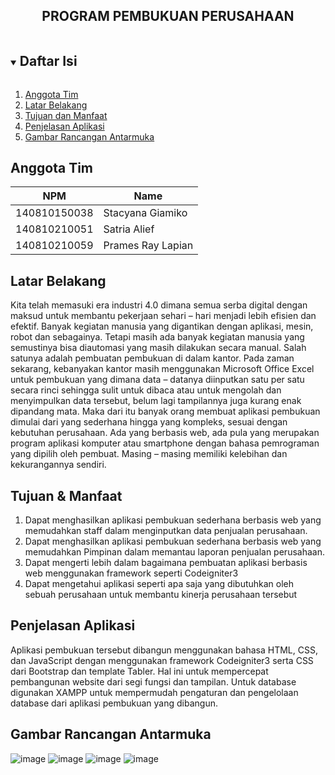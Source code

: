 <p align="center">
  <h2 align="center">
    PROGRAM PEMBUKUAN PERUSAHAAN
  </h2>
</p>

<!-- Daftar Isi -->
<details open="open">
  <summary><h2 style="display: inline-block">Daftar Isi</h2></summary>
  <ol>
    <li><a href="#anggota-tim">Anggota Tim</a></li>
    <li><a href="#latar-belakang">Latar Belakang</a></li>
    <li><a href="#tujuan-&-manfaat">Tujuan dan Manfaat</a></li>
    <li><a href="#penjelasan-aplikasi">Penjelasan Aplikasi</a></li>
    <li><a href="#gambar-rancangan-antarmuka">Gambar Rancangan Antarmuka</a></li>
  </ol>
</details>

<!-- Anggota Tim -->
## Anggota Tim
| NPM           | Name             |
| ------------- |------------------|
| 140810150038  | Stacyana Giamiko |
| 140810210051  | Satria Alief     |
| 140810210059  | Prames Ray Lapian|

<!-- Latar Belakang -->
## Latar Belakang
Kita telah memasuki era industri 4.0 dimana semua serba digital dengan maksud 
untuk membantu pekerjaan sehari – hari menjadi lebih efisien dan efektif. Banyak 
kegiatan manusia yang digantikan dengan aplikasi, mesin, robot dan sebagainya. 
Tetapi masih ada banyak kegiatan manusia yang semustinya bisa diautomasi yang 
masih dilakukan secara manual. Salah satunya adalah pembuatan pembukuan di dalam 
kantor. Pada zaman sekarang, kebanyakan kantor masih menggunakan Microsoft 
Office Excel untuk pembukuan yang dimana data – datanya diinputkan satu per satu 
secara rinci sehingga sulit untuk dibaca atau untuk mengolah dan menyimpulkan data 
tersebut, belum lagi tampilannya juga kurang enak dipandang mata. Maka dari itu 
banyak orang membuat aplikasi pembukuan dimulai dari yang sederhana hingga yang 
kompleks, sesuai dengan kebutuhan perusahaan. Ada yang berbasis web, ada pula 
yang merupakan program aplikasi komputer atau smartphone dengan bahasa 
pemrograman yang dipilih oleh pembuat. Masing – masing memiliki kelebihan dan 
kekurangannya sendiri.

<!-- Tujuan & Manfaat -->
## Tujuan & Manfaat
  1. Dapat menghasilkan aplikasi pembukuan sederhana berbasis web yang memudahkan staff dalam menginputkan data penjualan perusahaan.
  2. Dapat menghasilkan aplikasi pembukuan sederhana berbasis web yang memudahkan Pimpinan dalam memantau laporan penjualan perusahaan.
  3. Dapat mengerti lebih dalam bagaimana pembuatan aplikasi berbasis web menggunakan framework seperti Codeigniter3
  4. Dapat mengetahui aplikasi seperti apa saja yang dibutuhkan oleh sebuah perusahaan untuk membantu kinerja perusahaan tersebut

<!-- Penjelasan Aplikasi -->
## Penjelasan Aplikasi
Aplikasi pembukuan tersebut dibangun 
menggunakan bahasa HTML, CSS, dan JavaScript dengan menggunakan framework
Codeigniter3 serta CSS dari Bootstrap dan template Tabler. Hal ini untuk 
mempercepat pembangunan website dari segi fungsi dan tampilan. Untuk database
digunakan XAMPP untuk mempermudah pengaturan dan pengelolaan database dari 
aplikasi pembukuan yang dibangun.


<!-- Gambar Rancangan Antarmuka -->
## Gambar Rancangan Antarmuka
![image](https://user-images.githubusercontent.com/100254495/169695604-f6185b47-46f3-403d-a2e6-b26301d12bbc.png)
![image](https://user-images.githubusercontent.com/100254495/169695617-8125c0fb-2d07-45c3-9463-528d252472af.png)
![image](https://user-images.githubusercontent.com/100254495/169695628-d4c00c8b-fa99-48f3-a382-4d2ffc8279ff.png)
![image](https://user-images.githubusercontent.com/100254495/169695636-3453e716-509d-4045-a4bf-6822eaaf7d37.png)
